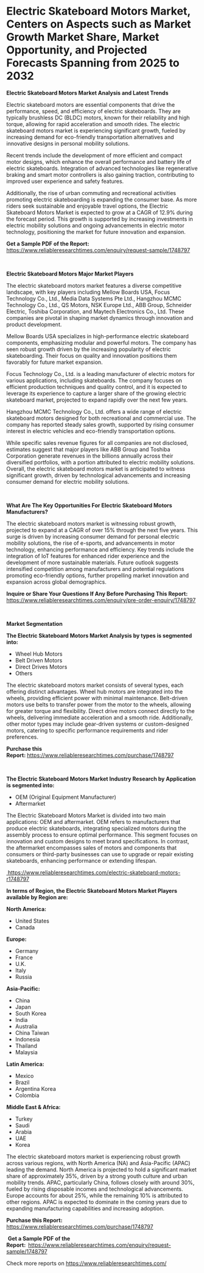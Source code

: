 <p><h1>Electric Skateboard Motors Market, Centers on Aspects such as Market Growth Market Share, Market Opportunity, and Projected Forecasts Spanning from 2025 to 2032</h1></p><p><strong>Electric Skateboard Motors Market Analysis and Latest Trends</strong></p>
<p><p>Electric skateboard motors are essential components that drive the performance, speed, and efficiency of electric skateboards. They are typically brushless DC (BLDC) motors, known for their reliability and high torque, allowing for rapid acceleration and smooth rides. The electric skateboard motors market is experiencing significant growth, fueled by increasing demand for eco-friendly transportation alternatives and innovative designs in personal mobility solutions. </p><p>Recent trends include the development of more efficient and compact motor designs, which enhance the overall performance and battery life of electric skateboards. Integration of advanced technologies like regenerative braking and smart motor controllers is also gaining traction, contributing to improved user experience and safety features.</p><p>Additionally, the rise of urban commuting and recreational activities promoting electric skateboarding is expanding the consumer base. As more riders seek sustainable and enjoyable travel options, the Electric Skateboard Motors Market is expected to grow at a CAGR of 12.9% during the forecast period. This growth is supported by increasing investments in electric mobility solutions and ongoing advancements in electric motor technology, positioning the market for future innovation and expansion.</p></p>
<p><strong>Get a Sample PDF of the Report:&nbsp;</strong> <a href="https://www.reliableresearchtimes.com/enquiry/request-sample/1748797?utm_campaign=3014&utm_medium=2&utm_source=Github&utm_content=ia&utm_term=07032025&utm_id=electric-skateboard-motors">https://www.reliableresearchtimes.com/enquiry/request-sample/1748797</a></p>
<p>&nbsp;</p>
<p><strong>Electric Skateboard Motors Major Market Players</strong></p>
<p><p>The electric skateboard motors market features a diverse competitive landscape, with key players including Mellow Boards USA, Focus Technology Co., Ltd., Media Data Systems Pte Ltd., Hangzhou MCMC Technology Co., Ltd., QS Motors, NSK Europe Ltd., ABB Group, Schneider Electric, Toshiba Corporation, and Maytech Electronics Co., Ltd. These companies are pivotal in shaping market dynamics through innovation and product development.</p><p>Mellow Boards USA specializes in high-performance electric skateboard components, emphasizing modular and powerful motors. The company has seen robust growth driven by the increasing popularity of electric skateboarding. Their focus on quality and innovation positions them favorably for future market expansion.</p><p>Focus Technology Co., Ltd. is a leading manufacturer of electric motors for various applications, including skateboards. The company focuses on efficient production techniques and quality control, and it is expected to leverage its experience to capture a larger share of the growing electric skateboard market, projected to expand rapidly over the next few years.</p><p>Hangzhou MCMC Technology Co., Ltd. offers a wide range of electric skateboard motors designed for both recreational and commercial use. The company has reported steady sales growth, supported by rising consumer interest in electric vehicles and eco-friendly transportation options. </p><p>While specific sales revenue figures for all companies are not disclosed, estimates suggest that major players like ABB Group and Toshiba Corporation generate revenues in the billions annually across their diversified portfolios, with a portion attributed to electric mobility solutions. Overall, the electric skateboard motors market is anticipated to witness significant growth, driven by technological advancements and increasing consumer demand for electric mobility solutions.</p></p>
<p>&nbsp;</p>
<p><strong>What Are The Key Opportunities For Electric Skateboard Motors Manufacturers?</strong></p>
<p><p>The electric skateboard motors market is witnessing robust growth, projected to expand at a CAGR of over 15% through the next five years. This surge is driven by increasing consumer demand for personal electric mobility solutions, the rise of e-sports, and advancements in motor technology, enhancing performance and efficiency. Key trends include the integration of IoT features for enhanced rider experience and the development of more sustainable materials. Future outlook suggests intensified competition among manufacturers and potential regulations promoting eco-friendly options, further propelling market innovation and expansion across global demographics.</p></p>
<p><strong>Inquire or Share Your Questions If Any Before Purchasing This Report:</strong> <a href="https://www.reliableresearchtimes.com/enquiry/pre-order-enquiry/1748797?utm_campaign=3014&utm_medium=2&utm_source=Github&utm_content=ia&utm_term=07032025&utm_id=electric-skateboard-motors">https://www.reliableresearchtimes.com/enquiry/pre-order-enquiry/1748797</a></p>
<p>&nbsp;</p>
<p><strong>Market Segmentation</strong></p>
<p><strong>The Electric Skateboard Motors Market Analysis by types is segmented into:</strong></p>
<p><ul><li>Wheel Hub Motors</li><li>Belt Driven Motors</li><li>Direct Drives Motors</li><li>Others</li></ul></p>
<p><p>The electric skateboard motors market consists of several types, each offering distinct advantages. Wheel hub motors are integrated into the wheels, providing efficient power with minimal maintenance. Belt-driven motors use belts to transfer power from the motor to the wheels, allowing for greater torque and flexibility. Direct drive motors connect directly to the wheels, delivering immediate acceleration and a smooth ride. Additionally, other motor types may include gear-driven systems or custom-designed motors, catering to specific performance requirements and rider preferences.</p></p>
<p><strong>Purchase this Report:&nbsp;</strong><a href="https://www.reliableresearchtimes.com/purchase/1748797?utm_campaign=3014&utm_medium=2&utm_source=Github&utm_content=ia&utm_term=07032025&utm_id=electric-skateboard-motors">https://www.reliableresearchtimes.com/purchase/1748797</a></p>
<p>&nbsp;</p>
<p><strong>The Electric Skateboard Motors Market Industry Research by Application is segmented into:</strong></p>
<p><ul><li>OEM (Original Equipment Manufacturer)</li><li>Aftermarket</li></ul></p>
<p><p>The Electric Skateboard Motors Market is divided into two main applications: OEM and aftermarket. OEM refers to manufacturers that produce electric skateboards, integrating specialized motors during the assembly process to ensure optimal performance. This segment focuses on innovation and custom designs to meet brand specifications. In contrast, the aftermarket encompasses sales of motors and components that consumers or third-party businesses can use to upgrade or repair existing skateboards, enhancing performance or extending lifespan.</p></p>
<p><a href="https://www.reliableresearchtimes.com/electric-skateboard-motors-r1748797?utm_campaign=3014&utm_medium=2&utm_source=Github&utm_content=ia&utm_term=07032025&utm_id=electric-skateboard-motors">&nbsp;https://www.reliableresearchtimes.com/electric-skateboard-motors-r1748797</a></p>
<p><strong>In terms of Region, the Electric Skateboard Motors Market Players available by Region are:</strong></p>
<p>
    <p> <strong> North America: </strong>
        <ul>
            <li>United States</li>
            <li>Canada</li>
        </ul>
        </p> 
    <p> <strong> Europe: </strong>
        <ul>
            <li>Germany</li>
            <li>France</li>
            <li>U.K.</li>
            <li>Italy</li>
            <li>Russia</li>
        </ul>
        </p> 
    <p> <strong> Asia-Pacific: </strong>
        <ul>
            <li>China</li>
            <li>Japan</li>
            <li>South Korea</li>
            <li>India</li>
            <li>Australia</li>
            <li>China Taiwan</li>
            <li>Indonesia</li>
            <li>Thailand</li>
            <li>Malaysia</li>
        </ul>
        </p> 
    <p> <strong> Latin America: </strong>
        <ul>
            <li>Mexico</li>
            <li>Brazil</li>
            <li>Argentina Korea</li>
            <li>Colombia</li>
        </ul>
        </p> 
    <p> <strong> Middle East & Africa: </strong>
        <ul>
            <li>Turkey</li>
            <li>Saudi</li>
            <li>Arabia</li>
            <li>UAE</li>
            <li>Korea</li>
        </ul>
    </p>
    </p>
<p><p>The electric skateboard motors market is experiencing robust growth across various regions, with North America (NA) and Asia-Pacific (APAC) leading the demand. North America is projected to hold a significant market share of approximately 35%, driven by a strong youth culture and urban mobility trends. APAC, particularly China, follows closely with around 30%, fueled by rising disposable incomes and technological advancements. Europe accounts for about 25%, while the remaining 10% is attributed to other regions. APAC is expected to dominate in the coming years due to expanding manufacturing capabilities and increasing adoption.</p></p>
<p><strong>Purchase this Report: </strong><a href="https://www.reliableresearchtimes.com/purchase/1748797?utm_campaign=3014&utm_medium=2&utm_source=Github&utm_content=ia&utm_term=07032025&utm_id=electric-skateboard-motors">https://www.reliableresearchtimes.com/purchase/1748797</a></p>
<p>&nbsp;<strong>Get a Sample PDF of the Report:&nbsp;&nbsp;</strong><a href="https://www.reliableresearchtimes.com/enquiry/request-sample/1748797?utm_campaign=3014&utm_medium=2&utm_source=Github&utm_content=ia&utm_term=07032025&utm_id=electric-skateboard-motors">https://www.reliableresearchtimes.com/enquiry/request-sample/1748797</a></p>
<p><strong></strong></p>
<p>Check more reports on <a href="https://www.reliableresearchtimes.com/?utm_campaign=3014&utm_medium=2&utm_source=Github&utm_content=ia&utm_term=07032025&utm_id=electric-skateboard-motors">https://www.reliableresearchtimes.com/</a></p>